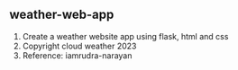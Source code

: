 ## weather-web-app
1.  Create a weather website app using flask, html and css
2.  Copyright cloud weather 2023
3.  Reference: iamrudra-narayan
